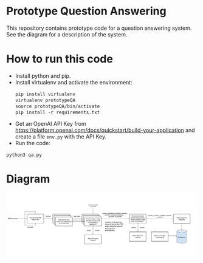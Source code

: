 # Prototype Question Answering

This repository contains prototype code for a question answering system. See the diagram for a description of the system.

# How to run this code
- Install python and pip.
- Install virtualenv and activate the environment:
    ```
    pip install virtualenv
    virtualenv prototypeQA
    source prototypeQA/bin/activate
    pip install -r requirements.txt
    ```
- Get an OpenAI API Key from https://platform.openai.com/docs/quickstart/build-your-application and create a file `env.py` with the API Key.
- Run the code: 
```
python3 qa.py
```

# Diagram
![Diagram](PrototypeQA.jpg)
